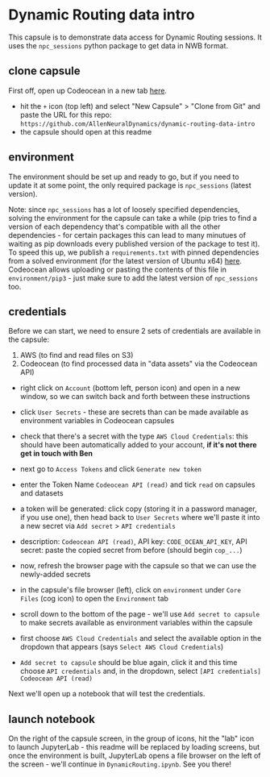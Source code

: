 # Dynamic Routing data intro

This capsule is to demonstrate data access for Dynamic Routing sessions.
It uses the `npc_sessions` python package to get data in NWB format.

## clone capsule

First off, open up Codeocean in a new tab [here](https://codeocean.allenneuraldynamics.org/).

- hit the `+` icon (top left) and select "New Capsule" > "Clone from Git" and paste the URL for this repo: `https://github.com/AllenNeuralDynamics/dynamic-routing-data-intro`
- the capsule should open at this readme
  
## environment

The environment should be set up and ready to go, but if you need to update it at some point, the only required package is `npc_sessions` (latest version).
  
Note: since `npc_sessions` has a lot of loosely specified dependencies, solving the environment for the capsule can take a while (pip tries to find a version of each dependency that's compatible with all the other dependencies - for certain packages this can lead to many minutues of waiting as pip downloads every published version of the package to test it). To speed this up, we publish a `requirements.txt` with pinned dependencies from a solved environment (for the latest version of Ubuntu x64) [here](https://github.com/AllenInstitute/npc_sessions/blob/main/requirements.txt). Codeocean allows uploading or pasting the contents of this file in `environment/pip3` - just make sure to add the latest version of `npc_sessions` too.

## credentials

Before we can start, we need to ensure 2 sets of credentials are available in the capsule:
1. AWS (to find and read files on S3)
2. Codeocean (to find processed data in "data assets" via the Codeocean API)

- right click on `Account` (bottom left, person icon) and open in a new window, so we can switch back and forth between these instructions
- click `User Secrets` - these are secrets than can be made available as environment variables in Codeocean capsules
- check that there's a secret with the type `AWS Cloud Credentials`: this should have been automatically added to your account, **if it's not there get in touch with Ben**

- next go to `Access Tokens` and click `Generate new token`
- enter the Token Name `Codeocean API (read)` and tick `read` on capsules and datasets
- a token will be generated: click copy (storing it in a password manager, if you use one), then head back to `User Secrets` where we'll paste it into a new secret via `Add secret` > `API credentials`
- description: `Codeocean API (read)`, API key: `CODE_OCEAN_API_KEY`, API secret: paste the copied secret from before (should begin `cop_...`)

- now, refresh the browser page with the capsule so that we can use the newly-added secrets

- in the capsule's file browser (left), click on `environment` under `Core Files` (cog icon) to open the `Environment` tab

- scroll down to the bottom of the page - we'll use `Add secret to capsule` to make secrets available as environment variables within the capsule

- first choose `AWS Cloud Credentials` and select the available option in the dropdown that appears (says `Select AWS Cloud Credentials`)

- `Add secret to capsule` should be blue again, click it and this time choose `API credentials` and, in the dropdown, select `[API credentials] Codeocean API (read)`

Next we'll open up a notebook that will test the credentials.

## launch notebook

On the right of the capsule screen, in the group of icons, hit the "lab" icon to launch JupyterLab - this readme will be replaced by loading screens, but once the environment is built, JupyterLab opens a file browser on the left of the screen - we'll continue in `DynamicRouting.ipynb`. See you there!
